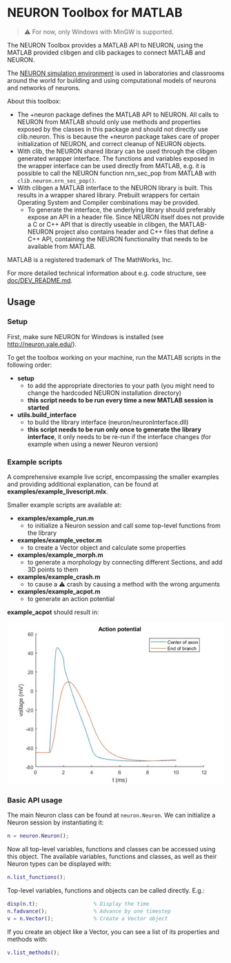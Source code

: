 # NEURON Toolbox for MATLAB

> :warning: For now, only Windows with MinGW is supported.

The NEURON Toolbox provides a MATLAB API to NEURON, using the MATLAB 
provided clibgen and clib packages to connect MATLAB and NEURON.

The [NEURON simulation environment](https://www.neuron.yale.edu/) is used 
in laboratories and classrooms around the world for building and using 
computational models of neurons and networks of neurons.

About this toolbox:

- The +neuron package defines the MATLAB API to NEURON. All calls to 
  NEURON from MATLAB should only use methods and properties exposed by 
  the classes in this package and should not directly use clib.neuron. 
  This is because the +neuron package takes care of proper initialization 
  of NEURON, and correct cleanup of NEURON objects.
- With clib, the NEURON shared library can be used through the clibgen 
  generated wrapper interface. The functions and variables exposed in the 
  wrapper interface can be used directly from MATLAB, e.g. it is possible 
  to call the NEURON function nrn_sec_pop from MATLAB with 
  `clib.neuron.nrn_sec_pop()`.
- With clibgen a MATLAB interface to the NEURON library is built. This 
  results in a wrapper shared library. Prebuilt wrappers for certain 
  Operating System and Compiler combinations may be provided.
    - To generate the interface, the underlying library should preferably 
      expose an API in a header file. Since NEURON itself does not provide 
      a C or C++ API that is directly useable in clibgen, the MATLAB-NEURON 
      project also contains header and C++ files that define a C++ API, 
      containing the NEURON functionality that needs to be available from 
      MATLAB.


MATLAB is a registered trademark of The MathWorks, Inc. 

For more detailed technical information about e.g. code structure, see [doc/DEV_README.md](doc/DEV_README.md).

## Usage

### Setup

First, make sure NEURON for Windows is installed (see http://neuron.yale.edu/).

To get the toolbox working on your machine, run the MATLAB scripts in the following order:
- **setup** 
    - to add the appropriate directories to your path (you might need to
      change the hardcoded NEURON installation directory)
    - **this script needs to be run every time a new MATLAB session is started**
- **utils.build_interface**
    - to build the library interface (neuron/neuronInterface.dll)
    - **this script needs to be run only once to generate the library interface**,
      it only needs to be re-run if the interface changes (for example when using a newer Neuron version)

### Example scripts

A comprehensive example live script, encompassing the smaller examples and providing additional explanation, can be found at **examples/example_livescript.mlx**.

Smaller example scripts are available at:
- **examples/example_run.m** 
    - to initialize a Neuron session and call some top-level functions from the library
- **examples/example_vector.m** 
    - to create a Vector object and calculate some properties
- **examples/example_morph.m** 
    - to generate a morphology by connecting different Sections, and add 3D points to them
- **examples/example_crash.m** 
    - to cause a :warning: crash by causing a method with the wrong arguments
- **examples/example_acpot.m** 
    - to generate an action potential

**example_acpot** should result in:

![Action potential](doc/acpot.jpg)

### Basic API usage

The main Neuron class can be found at `neuron.Neuron`. We can
initialize a Neuron session by instantiating it:

```matlab
n = neuron.Neuron();
```

Now all top-level variables, functions and classes can be accessed
using this object. The available variables, functions and classes, as 
well as their Neuron types can be displayed with:

```matlab
n.list_functions();
```

Top-level variables, functions and objects can be called directly. E.g.:

```matlab
disp(n.t);                  % Display the time
n.fadvance();               % Advance by one timestep
v = n.Vector();             % Create a Vector object
```

If you create an object like a Vector, you can see a list of its 
properties and methods with:

```matlab
v.list_methods();
```
